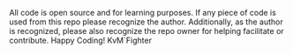 All code is open source and for learning purposes.  If any piece of code is used from this repo please recognize the author.
Additionally, as the author is recognized, please also recognize the repo owner for helping facilitate or contribute.
Happy Coding!
KvM`Fighter
